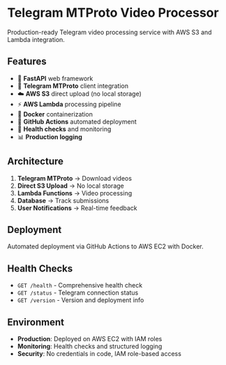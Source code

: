 # Telegram MTProto Video Processor

Production-ready Telegram video processing service with AWS S3 and Lambda integration.

## Features

- 🚀 **FastAPI** web framework
- 📱 **Telegram MTProto** client integration  
- ☁️ **AWS S3** direct upload (no local storage)
- ⚡ **AWS Lambda** processing pipeline
- 🐳 **Docker** containerization
- 🔄 **GitHub Actions** automated deployment
- 🏥 **Health checks** and monitoring
- 📊 **Production logging**

## Architecture

1. **Telegram MTProto** → Download videos
2. **Direct S3 Upload** → No local storage
3. **Lambda Functions** → Video processing
4. **Database** → Track submissions
5. **User Notifications** → Real-time feedback

## Deployment

Automated deployment via GitHub Actions to AWS EC2 with Docker.

## Health Checks

- `GET /health` - Comprehensive health check
- `GET /status` - Telegram connection status  
- `GET /version` - Version and deployment info

## Environment

- **Production**: Deployed on AWS EC2 with IAM roles
- **Monitoring**: Health checks and structured logging
- **Security**: No credentials in code, IAM role-based access